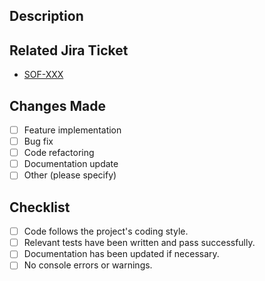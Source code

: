 ## Description
<!-- Describe your changes in detail. Explain the problem being solved and how your code addresses it. -->

## Related Jira Ticket
<!-- Link related issues or feature requests. -->
* [SOF-XXX](https://foundation-bot.atlassian.net/browse/SOF-XXX)

## Changes Made
<!-- Provide a concise list of changes made in this PR. -->
- [ ] Feature implementation
- [ ] Bug fix
- [ ] Code refactoring
- [ ] Documentation update
- [ ] Other (please specify)

## Checklist
- [ ] Code follows the project's coding style.
- [ ] Relevant tests have been written and pass successfully.
- [ ] Documentation has been updated if necessary.
- [ ] No console errors or warnings.

